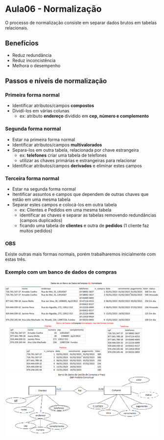 # Aula06 - Normalização

O processo de normalização consiste em separar dados brutos em tabelas relacionais.

## Benefícios
- Reduz redundância
- Reduz inconcistência
- Melhora o desempenho

## Passos e níveis de normalização
### Primeira forma normal
- Identificar atributos/campos **compostos**
- Dividí-los em várias colunas
  - ex: atributo **endereço** dividido em **cep, número e complemento**
### Segunda forma normal
- Estar na primeira forma normal
- Identificar atributos/campos **multivalorados**
- Separa-los em outra tabela, relacionada por chave estrangeira
  - ex: **telefones** criar uma tabela de telefones
  - utilizar as chaves primárias e estrangeiras para relacionar
- Identificar atributos/campos **derivados** e eliminar estes campos
### Terceira forma normal
- Estar na segunda forma normal
- Itentificar assuntos e campos que dependem de outras chaves que estão em uma mesma tabela
- Separar estes campos e colocá-los em outra tabela
  - ex: Clientes e Pedidos em uma mesma tabela
  - identificar as chaves e separar as tabelas removendo redundâncias (campos duplicados)
  - ficando uma tabela de **clientes** e outra de **pedidos** (1 cliente faz muitos pedidos)

### OBS
Existe outras mais formas normais, porém trabalharemos inicialmente com estas três.

### Exemplo com um banco de dados de compras
![Exemplo](./dados_compras.png)
![DER](./der_compras.png)
